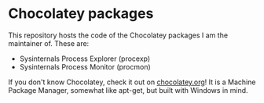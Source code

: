 Chocolatey packages
=============

This repository hosts the code of the Chocolatey packages I am the maintainer of. These are:  

- Sysinternals Process Explorer (procexp)
- Sysinternals Process Monitor (procmon)

If you don't know Chocolatey, check it out on [chocolatey.org](http://chocolatey.org)! It is a Machine Package Manager, somewhat like apt-get, but built with Windows in mind.